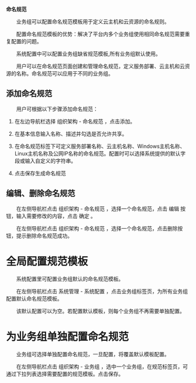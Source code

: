


**命名规范**

　　业务组可以配置命名规范模板用于定义云主机和云资源的命名规则。

　　配置命名规范模板的优势：解决了平台内多个业务组使用相同命名规范需要重复配置的问题。

　　系统配置中可以配置业务组缺省规范模板,所有业务组默认使用。

　　用户可以在命名规范页面创建和管理命名规范，定义服务部署、云主机和云资源的名称。命名规范可以应用于不同的业务组。

##  添加命名规范

　　用户可根据以下步骤添加命名规范：

  1.  在左边导航栏选择 组织架构 - 命名规范 ，点击添加。

  2.  在基本信息输入名称、描述并勾选是否允许共享。

  3.  在命名规范标签下可定义服务部署名称、云主机名称、Windows主机名称、Linux主机名称及公网IP名称的命名规范。配置时可以选择系统提供的默认字段或输入自定义的字符串。

  4.  点击保存生成命名规范

## 编辑、删除命名规范

　　在左侧导航栏点击 组织架构 - 命名规范 ，选择一个命名规范，点击 编辑 按钮，输入需要修改的内容，点击 确定 。

　　在左侧导航栏点击 组织架构 - 命名规范 ，选择一个命名规范，点击删除按钮，提示删除命名规范成功。


# 全局配置规范模板

　　系统配置里可配置业务组默认的命名规范模板。

　　在左侧导航栏点击 系统管理 - 系统配置 ，点击业务组标签页，为所有业务组配置默认命名规范模板。

　　该默认配置可以为空。若配置默认模板，则每个业务组不再需要单独配置。


# 为业务组单独配置命名规范

　　业务组可选择单独配置命名规范，一旦配置，将覆盖默认模板配置。

　　在左侧导航栏点击 组织架构 - 业务组 ，选中一个业务组，在规范标签页，可通过下拉列表选择需要配置的规范模板。点击保存。
